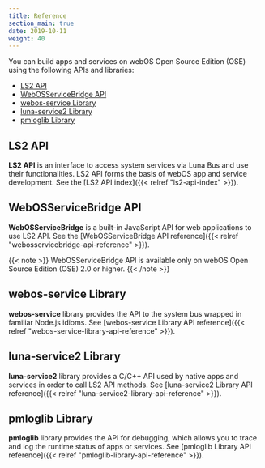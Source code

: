 ```yaml
---
title: Reference
section_main: true
date: 2019-10-11
weight: 40
---
```


You can build apps and services on webOS Open Source Edition (OSE) using the following APIs and libraries:

* [LS2 API](#ls2-api)
* [WebOSServiceBridge API](#webosservicebridge-api)
* [webos-service Library](#webos-service-library)
* [luna-service2 Library](#luna-service2-library)
* [pmloglib Library](#pmloglib-library)

## LS2 API

**LS2 API** is an interface to access system services via Luna Bus and use their functionalities. LS2 API forms the basis of webOS app and service development. See the [LS2 API index]({{< relref "ls2-api-index" >}}).

## WebOSServiceBridge API

**WebOSServiceBridge** is a built-in JavaScript API for web applications to use LS2 API. See the [WebOSServiceBridge API reference]({{< relref "webosservicebridge-api-reference" >}}).

{{< note >}}
WebOSServiceBridge API is available only on webOS Open Source Edition (OSE) 2.0 or higher.
{{< /note >}}

## webos-service Library

**webos-service** library provides the API to the system bus wrapped in familiar Node.js idioms. See [webos-service Library API reference]({{< relref "webos-service-library-api-reference" >}}).

## luna-service2 Library

**luna-service2** library provides a C/C++ API used by native apps and services in order to call LS2 API methods. See [luna-service2 Library API reference]({{< relref "luna-service2-library-api-reference" >}}).

## pmloglib Library

**pmloglib** library provides the API for debugging, which allows you to trace and log the runtime status of apps or services. See [pmloglib Library API reference]({{< relref "pmloglib-library-api-reference" >}}).
